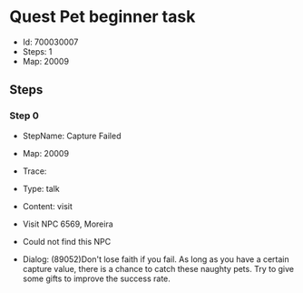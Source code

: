 # Quest Pet beginner task

- Id: 700030007
- Steps: 1
- Map: 20009

## Steps

### Step 0
- StepName:  Capture Failed
- Map:  20009
- Trace:  
- Type:  talk
- Content:  visit
- Visit NPC 6569, Moreira

- Could not find this NPC
- Dialog: (89052)Don't lose faith if you fail. As long as you have a certain capture value, there is a chance to catch these naughty pets. Try to give some gifts to improve the success rate.


